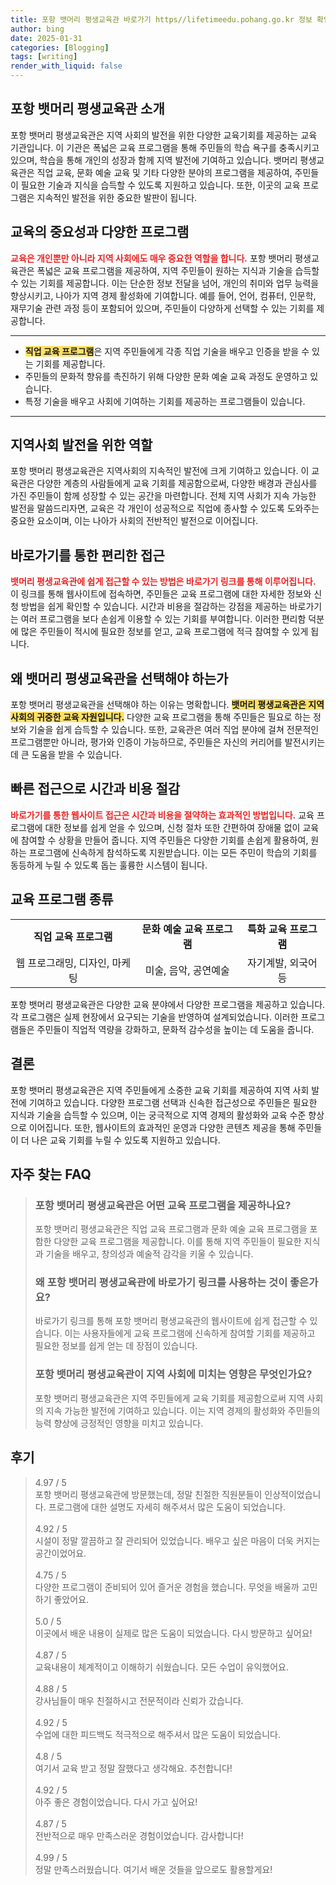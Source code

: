 ```yaml
---
title: 포항 뱃머리 평생교육관 바로가기 https//lifetimeedu.pohang.go.kr 정보 확인
author: bing
date: 2025-01-31
categories: [Blogging]
tags: [writing]
render_with_liquid: false
---
```



<h2 id='포항 뱃머리 평생교육관 소개'>포항 뱃머리 평생교육관 소개</h2>

<p>포항 뱃머리 평생교육관은 지역 사회의 발전을 위한 다양한 교육기회를 제공하는 교육 기관입니다. 이 기관은 폭넓은 교육 프로그램을 통해 주민들의 학습 욕구를 충족시키고 있으며, 학습을 통해 개인의 성장과 함께 지역 발전에 기여하고 있습니다. 뱃머리 평생교육관은 직업 교육, 문화 예술 교육 및 기타 다양한 분야의 프로그램을 제공하여, 주민들이 필요한 기술과 지식을 습득할 수 있도록 지원하고 있습니다. 또한, 이곳의 교육 프로그램은 지속적인 발전을 위한 중요한 발판이 됩니다.</p>

<h2 id='교육의 중요성과 프로그램'>교육의 중요성과 다양한 프로그램</h2>

<p><b><span style="color: #ee2323;">교육은 개인뿐만 아니라 지역 사회에도 매우 중요한 역할을 합니다.</span></b> 포항 뱃머리 평생교육관은 폭넓은 교육 프로그램을 제공하여,  지역 주민들이 원하는 지식과 기술을 습득할 수 있는 기회를 제공합니다. 이는 단순한 정보 전달을 넘어, 개인의 취미와 업무 능력을 향상시키고, 나아가 지역 경제 활성화에 기여합니다. 예를 들어, 언어, 컴퓨터, 인문학, 재무기술 관련 과정 등이 포함되어 있으며, 주민들이 다양하게 선택할 수 있는 기회를 제공합니다.</p>

<hr />

<ul>
    <li><b><span style="background-color: #ffe066;">직업 교육 프로그램</span></b>은 지역 주민들에게 각종 직업 기술을 배우고 인증을 받을 수 있는 기회를 제공합니다.</li>
    <li>주민들의 문화적 향유를 촉진하기 위해 다양한 문화 예술 교육 과정도 운영하고 있습니다.</li>
    <li>특정 기술을 배우고 사회에 기여하는 기회를 제공하는 프로그램들이 있습니다.</li>
</ul>

<hr />

<h2 id='지역사회 발전을 위한 역할'>지역사회 발전을 위한 역할</h2>

<p>포항 뱃머리 평생교육관은 지역사회의 지속적인 발전에 크게 기여하고 있습니다. 이 교육관은 다양한 계층의 사람들에게 교육 기회를 제공함으로써, 다양한 배경과 관심사를 가진 주민들이 함께 성장할 수 있는 공간을 마련합니다. 전체 지역 사회가 지속 가능한 발전을 말씀드리자면, 교육은 각 개인이 성공적으로 직업에 종사할 수 있도록 도와주는 중요한 요소이며, 이는 나아가 사회의 전반적인 발전으로 이어집니다.</p>

<h2 id='바로가기를 통한 편리한 접근'>바로가기를 통한 편리한 접근</h2>

<p><b><span style="color: #ee2323;">뱃머리 평생교육관에 쉽게 접근할 수 있는 방법은 바로가기 링크를 통해 이루어집니다.</span></b> 이 링크를 통해 웹사이트에 접속하면, 주민들은 교육 프로그램에 대한 자세한 정보와 신청 방법을 쉽게 확인할 수 있습니다. 시간과 비용을 절감하는 강점을 제공하는 바로가기는 여러 프로그램을 보다 손쉽게 이용할 수 있는 기회를 부여합니다. 이러한 편리함 덕분에 많은 주민들이 적시에 필요한 정보를 얻고, 교육 프로그램에 적극 참여할 수 있게 됩니다.</p>

<h2 id='왜 뱃머리 평생교육관을 선택해야 하는가'>왜 뱃머리 평생교육관을 선택해야 하는가</h2>

<p>포항 뱃머리 평생교육관을 선택해야 하는 이유는 명확합니다. <b><span style="background-color: #ffe066;">뱃머리 평생교육관은 지역 사회의 귀중한 교육 자원입니다.</span></b> 다양한 교육 프로그램을 통해 주민들은 필요로 하는 정보와 기술을 쉽게 습득할 수 있습니다. 또한, 교육관은 여러 직업 분야에 걸쳐 전문적인 프로그램뿐만 아니라, 평가와 인증이 가능하므로, 주민들은 자신의 커리어를 발전시키는 데 큰 도움을 받을 수 있습니다.</p>

<h2 id='빠른 접근으로 시간과 비용 절감'>빠른 접근으로 시간과 비용 절감</h2>

<p><b><span style="color: #ee2323;">바로가기를 통한 웹사이트 접근은 시간과 비용을 절약하는 효과적인 방법입니다.</span></b> 교육 프로그램에 대한 정보를 쉽게 얻을 수 있으며, 신청 절차 또한 간편하여 장애물 없이 교육에 참여할 수 상황을 만들어 줍니다. 지역 주민들은 다양한 기회를 손쉽게 활용하여, 원하는 프로그램에 신속하게 참석하도록 지원받습니다. 이는 모든 주민이 학습의 기회를 동등하게 누릴 수 있도록 돕는 훌륭한 시스템이 됩니다.</p>

<h2 id='교육 프로그램 종류'>교육 프로그램 종류</h2>

<table>
    <tr>
        <td style="text-align: center; height: 17px;"><b>직업 교육 프로그램</b></td>
        <td style="text-align: center; height: 17px;"><b>문화 예술 교육 프로그램</b></td>
        <td style="text-align: center; height: 17px;"><b>특화 교육 프로그램</b></td>
    </tr>
    <tr>
        <td style="text-align: center; height: 17px;">웹 프로그래밍, 디자인, 마케팅</td>
        <td style="text-align: center; height: 17px;">미술, 음악, 공연예술</td>
        <td style="text-align: center; height: 17px;">자기계발, 외국어 등</td>
    </tr>
</table>

<p>포항 뱃머리 평생교육관은 다양한 교육 분야에서 다양한 프로그램을 제공하고 있습니다. 각 프로그램은 실제 현장에서 요구되는 기술을 반영하여 설계되었습니다. 이러한 프로그램들은 주민들이 직업적 역량을 강화하고, 문화적 감수성을 높이는 데 도움을 줍니다.</p>

<h2 id='결론'>결론</h2>

<p>포항 뱃머리 평생교육관은 지역 주민들에게 소중한 교육 기회를 제공하여 지역 사회 발전에 기여하고 있습니다. 다양한 프로그램 선택과 신속한 접근성으로 주민들은 필요한 지식과 기술을 습득할 수 있으며, 이는 궁극적으로 지역 경제의 활성화와 교육 수준 향상으로 이어집니다. 또한, 웹사이트의 효과적인 운영과 다양한 콘텐츠 제공을 통해 주민들이 더 나은 교육 기회를 누릴 수 있도록 지원하고 있습니다.</p>


<h2 id='자주_찾는_FAQ'>자주 찾는 FAQ</h2>
<div itemscope="" itemtype="https://schema.org/FAQPage"> 
<blockquote> 
<div itemscope="" itemprop="mainEntity" itemtype="https://schema.org/Question"> 
<h3 itemprop="name">포항 뱃머리 평생교육관은 어떤 교육 프로그램을 제공하나요?</h3> 
<div itemscope="" itemprop="acceptedAnswer" itemtype="https://schema.org/Answer"> 
<span itemprop="text"> 
<p>포항 뱃머리 평생교육관은 직업 교육 프로그램과 문화 예술 교육 프로그램을 포함한 다양한 교육 프로그램을 제공합니다. 이를 통해 지역 주민들이 필요한 지식과 기술을 배우고, 창의성과 예술적 감각을 키울 수 있습니다.</p> 
</span> 
</div> 
</div> 

<div itemscope="" itemprop="mainEntity" itemtype="https://schema.org/Question"> 
<h3 itemprop="name">왜 포항 뱃머리 평생교육관에 바로가기 링크를 사용하는 것이 좋은가요?</h3> 
<div itemscope="" itemprop="acceptedAnswer" itemtype="https://schema.org/Answer"> 
<span itemprop="text"> 
<p>바로가기 링크를 통해 포항 뱃머리 평생교육관의 웹사이트에 쉽게 접근할 수 있습니다. 이는 사용자들에게 교육 프로그램에 신속하게 참여할 기회를 제공하고 필요한 정보를 쉽게 얻는 데 장점이 있습니다.</p> 
</span> 
</div> 
</div> 

<div itemscope="" itemprop="mainEntity" itemtype="https://schema.org/Question"> 
<h3 itemprop="name">포항 뱃머리 평생교육관이 지역 사회에 미치는 영향은 무엇인가요?</h3> 
<div itemscope="" itemprop="acceptedAnswer" itemtype="https://schema.org/Answer"> 
<span itemprop="text"> 
<p>포항 뱃머리 평생교육관은 지역 주민들에게 교육 기회를 제공함으로써 지역 사회의 지속 가능한 발전에 기여하고 있습니다. 이는 지역 경제의 활성화와 주민들의 능력 향상에 긍정적인 영향을 미치고 있습니다.</p> 
</span> 
</div> 
</div> 

</blockquote> 
</div>
<h2 id='후기'>후기</h2>
<div itemscope itemtype="https://schema.org/Product">
  <blockquote>
  <div itemprop="review" itemscope itemtype="https://schema.org/Review">
      <div itemprop="reviewRating" itemscope itemtype="https://schema.org/Rating"> <span itemprop="ratingValue">4.97</span> / <span itemprop="bestRating">5</span> </div>
      <span itemprop="reviewBody">포항 뱃머리 평생교육관에 방문했는데, 정말 친절한 직원분들이 인상적이었습니다. 프로그램에 대한 설명도 자세히 해주셔서 많은 도움이 되었습니다.</span>
  </div>
  <br>
  <div itemprop="review" itemscope itemtype="https://schema.org/Review">
      <div itemprop="reviewRating" itemscope itemtype="https://schema.org/Rating"> <span itemprop="ratingValue">4.92</span> / <span itemprop="bestRating">5</span> </div>
      <span itemprop="reviewBody">시설이 정말 깔끔하고 잘 관리되어 있었습니다. 배우고 싶은 마음이 더욱 커지는 공간이었어요.</span>
  </div>
  <br>
  <div itemprop="review" itemscope itemtype="https://schema.org/Review">
      <div itemprop="reviewRating" itemscope itemtype="https://schema.org/Rating"> <span itemprop="ratingValue">4.75</span> / <span itemprop="bestRating">5</span> </div>
      <span itemprop="reviewBody">다양한 프로그램이 준비되어 있어 즐거운 경험을 했습니다. 무엇을 배울까 고민하기 좋았어요.</span>
  </div>
  <br>
  <div itemprop="review" itemscope itemtype="https://schema.org/Review">
      <div itemprop="reviewRating" itemscope itemtype="https://schema.org/Rating"> <span itemprop="ratingValue">5.0</span> / <span itemprop="bestRating">5</span> </div>
      <span itemprop="reviewBody">이곳에서 배운 내용이 실제로 많은 도움이 되었습니다. 다시 방문하고 싶어요!</span>
  </div>
  <br>
  <div itemprop="review" itemscope itemtype="https://schema.org/Review">
      <div itemprop="reviewRating" itemscope itemtype="https://schema.org/Rating"> <span itemprop="ratingValue">4.87</span> / <span itemprop="bestRating">5</span> </div>
      <span itemprop="reviewBody">교육내용이 체계적이고 이해하기 쉬웠습니다. 모든 수업이 유익했어요.</span>
  </div>
  <br>
  <div itemprop="review" itemscope itemtype="https://schema.org/Review">
      <div itemprop="reviewRating" itemscope itemtype="https://schema.org/Rating"> <span itemprop="ratingValue">4.88</span> / <span itemprop="bestRating">5</span> </div>
      <span itemprop="reviewBody">강사님들이 매우 친절하시고 전문적이라 신뢰가 갔습니다.</span>
  </div>
  <br>
  <div itemprop="review" itemscope itemtype="https://schema.org/Review">
      <div itemprop="reviewRating" itemscope itemtype="https://schema.org/Rating"> <span itemprop="ratingValue">4.92</span> / <span itemprop="bestRating">5</span> </div>
      <span itemprop="reviewBody">수업에 대한 피드백도 적극적으로 해주셔서 많은 도움이 되었습니다.</span>
  </div>
  <br>
  <div itemprop="review" itemscope itemtype="https://schema.org/Review">
      <div itemprop="reviewRating" itemscope itemtype="https://schema.org/Rating"> <span itemprop="ratingValue">4.8</span> / <span itemprop="bestRating">5</span> </div>
      <span itemprop="reviewBody">여기서 교육 받고 정말 잘했다고 생각해요. 추천합니다!</span>
  </div>
  <br>
  <div itemprop="review" itemscope itemtype="https://schema.org/Review">
      <div itemprop="reviewRating" itemscope itemtype="https://schema.org/Rating"> <span itemprop="ratingValue">4.92</span> / <span itemprop="bestRating">5</span> </div>
      <span itemprop="reviewBody">아주 좋은 경험이었습니다. 다시 가고 싶어요!</span>
  </div>
  <br>
  <div itemprop="review" itemscope itemtype="https://schema.org/Review">
      <div itemprop="reviewRating" itemscope itemtype="https://schema.org/Rating"> <span itemprop="ratingValue">4.87</span> / <span itemprop="bestRating">5</span> </div>
      <span itemprop="reviewBody">전반적으로 매우 만족스러운 경험이었습니다. 감사합니다!</span>
  </div>
  <br>
  <div itemprop="review" itemscope itemtype="https://schema.org/Review">
      <div itemprop="reviewRating" itemscope itemtype="https://schema.org/Rating"> <span itemprop="ratingValue">4.99</span> / <span itemprop="bestRating">5</span> </div>
      <span itemprop="reviewBody">정말 만족스러웠습니다. 여기서 배운 것들을 앞으로도 활용할게요!</span>
  </div>
  </blockquote>
</div>
